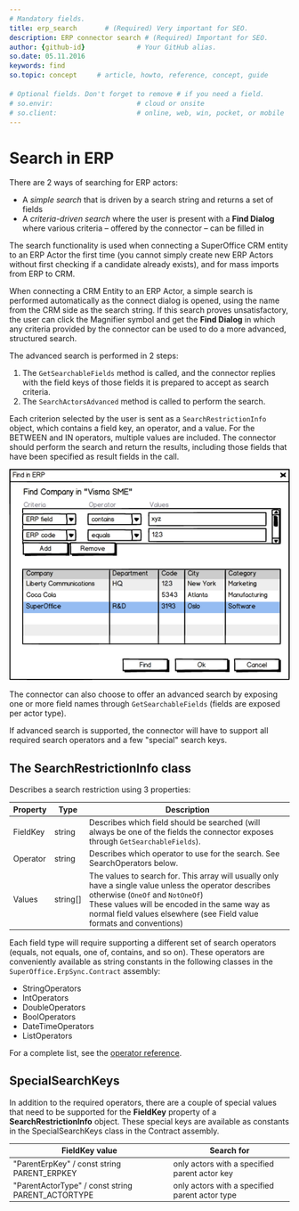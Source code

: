 ```yaml
---
# Mandatory fields.
title: erp_search       # (Required) Very important for SEO.
description: ERP connector search # (Required) Important for SEO.
author: {github-id}             # Your GitHub alias.
so.date: 05.11.2016
keywords: find
so.topic: concept     # article, howto, reference, concept, guide

# Optional fields. Don't forget to remove # if you need a field.
# so.envir:                     # cloud or onsite
# so.client:                    # online, web, win, pocket, or mobile
---
```


# Search in ERP

There are 2 ways of searching for ERP actors:

* A *simple search* that is driven by a search string and returns a set of fields
* A *criteria-driven search* where the user is present with a **Find Dialog** where various criteria – offered by the connector – can be filled in

The search functionality is used when connecting a SuperOffice CRM entity to an ERP Actor the first time (you cannot simply create new ERP Actors without first checking if a candidate already exists), and for mass imports from ERP to CRM.

When connecting a CRM Entity to an ERP Actor, a simple search is performed automatically as the connect dialog is opened, using the name from the CRM side as the search string. If this search proves unsatisfactory, the user can click the Magnifier symbol and get the **Find Dialog** in which any criteria provided by the connector can be used to do a more advanced, structured search.

The advanced search is performed in 2 steps:

1. The `GetSearchableFields` method is called, and the connector replies with the field keys of those fields it is prepared to accept as search criteria.
2. The `SearchActorsAdvanced` method is called to perform the search.

Each criterion selected by the user is sent as a `SearchRestrictionInfo` object, which contains a field key, an operator, and a value. For the BETWEEN and IN operators, multiple values are included. The connector should perform the search and return the results, including those fields that have been specified as result fields in the call.

![x][img1]

The connector can also choose to offer an advanced search by exposing one or more field names through `GetSearchableFields` (fields are exposed per actor type).

If advanced search is supported, the connector will have to support all required search operators and a few "special" search keys.

## The SearchRestrictionInfo class

Describes a search restriction using 3 properties:

| Property | Type | Description |
|---|---|---|
| FieldKey | string | Describes which field should be searched (will always be one of the fields the connector exposes through `GetSearchableFields`). |
| Operator | string | Describes which operator to use for the search. See SearchOperators below. |
| Values | string[] | The values to search for. This array will usually only have a single value unless the operator describes otherwise (`OneOf` and `NotOneOf`)<br>These values will be encoded in the same way as normal field values elsewhere (see Field value formats and conventions) |

Each field type will require supporting a different set of search operators (equals, not equals, one of, contains, and so on). These operators are conveniently available as string constants in the following classes in the `SuperOffice.ErpSync.Contract` assembly:

* StringOperators
* IntOperators
* DoubleOperators
* BoolOperators
* DateTimeOperators
* ListOperators

For a complete list, see the [operator reference][1].

## SpecialSearchKeys

In addition to the required operators, there are a couple of special values that need to be supported for the **FieldKey** property of a **SearchRestrictionInfo** object. These special keys are available as constants in the SpecialSearchKeys class in the Contract assembly.

| FieldKey value | Search for |
|---|---|
| "ParentErpKey" / const string PARENT_ERPKEY | only actors with a specified parent actor key |
| "ParentActorType" / const string PARENT_ACTORTYPE | only actors with a specified parent actor type |

<!-- Referenced links -->
[1]: search-operators.md

<!-- Referenced images -->
[img1]: media/image002.png
